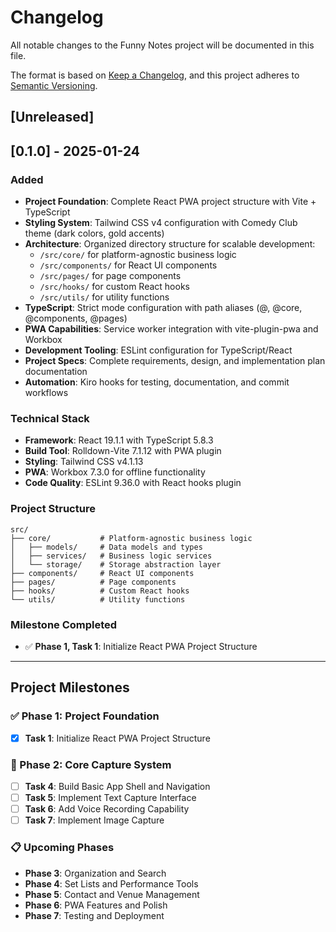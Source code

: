 # Changelog

All notable changes to the Funny Notes project will be documented in this file.

The format is based on [Keep a Changelog](https://keepachangelog.com/en/1.0.0/),
and this project adheres to [Semantic Versioning](https://semver.org/spec/v2.0.0.html).

## [Unreleased]

## [0.1.0] - 2025-01-24

### Added
- **Project Foundation**: Complete React PWA project structure with Vite + TypeScript
- **Styling System**: Tailwind CSS v4 configuration with Comedy Club theme (dark colors, gold accents)
- **Architecture**: Organized directory structure for scalable development:
  - `/src/core/` for platform-agnostic business logic
  - `/src/components/` for React UI components  
  - `/src/pages/` for page components
  - `/src/hooks/` for custom React hooks
  - `/src/utils/` for utility functions
- **TypeScript**: Strict mode configuration with path aliases (@, @core, @components, @pages)
- **PWA Capabilities**: Service worker integration with vite-plugin-pwa and Workbox
- **Development Tooling**: ESLint configuration for TypeScript/React
- **Project Specs**: Complete requirements, design, and implementation plan documentation
- **Automation**: Kiro hooks for testing, documentation, and commit workflows

### Technical Stack
- **Framework**: React 19.1.1 with TypeScript 5.8.3
- **Build Tool**: Rolldown-Vite 7.1.12 with PWA plugin
- **Styling**: Tailwind CSS v4.1.13
- **PWA**: Workbox 7.3.0 for offline functionality
- **Code Quality**: ESLint 9.36.0 with React hooks plugin

### Project Structure
```
src/
├── core/           # Platform-agnostic business logic
│   ├── models/     # Data models and types
│   ├── services/   # Business logic services
│   └── storage/    # Storage abstraction layer
├── components/     # React UI components
├── pages/          # Page components
├── hooks/          # Custom React hooks
└── utils/          # Utility functions
```

### Milestone Completed
- ✅ **Phase 1, Task 1**: Initialize React PWA Project Structure

---

## Project Milestones

### ✅ Phase 1: Project Foundation
- [x] **Task 1**: Initialize React PWA Project Structure

### 🔄 Phase 2: Core Capture System
- [ ] **Task 4**: Build Basic App Shell and Navigation
- [ ] **Task 5**: Implement Text Capture Interface
- [ ] **Task 6**: Add Voice Recording Capability
- [ ] **Task 7**: Implement Image Capture

### 📋 Upcoming Phases
- **Phase 3**: Organization and Search
- **Phase 4**: Set Lists and Performance Tools
- **Phase 5**: Contact and Venue Management
- **Phase 6**: PWA Features and Polish
- **Phase 7**: Testing and Deployment